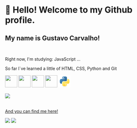 <h1>👋 Hello! Welcome to my Github profile.</h1>
<h2>My name is Gustavo Carvalho!</h2>

<br>

<p>Right now, I'm studying: JavaScript ...</p>
<p>So far I`ve learned a little of HTML, CSS, Python and Git </p>
<div>
<img src="https://cdn.jsdelivr.net/gh/devicons/devicon/icons/html5/html5-original-wordmark.svg" width="40" height="40"/> <img src="https://cdn.jsdelivr.net/gh/devicons/devicon/icons/css3/css3-original-wordmark.svg" width="40" height="40"/> 
<img src="https://cdn.jsdelivr.net/gh/devicons/devicon/icons/javascript/javascript-original.svg" width="40" height="40"/>
<img src="https://cdn.jsdelivr.net/gh/devicons/devicon/icons/git/git-original.svg" width="40" height="40"/>
<img src="https://github.com/devicons/devicon/blob/v2.15.1/icons/python/python-original.svg" width="40" height="40"/>
</div>

<br>

<div>
  <a href="https://github.com/Gugans89">
  <img height="180em" src="https://github-readme-stats.vercel.app/api/top-langs/?username=Gugans89&layout=compact&langs_count=7&theme=dracula"/>
</div>    
  
<br>
  
<p>And you can find me here!</p>
<div>
<a href = "mailto:guu.carvalho89@gmail.com"><img src="https://img.shields.io/badge/Gmail-D14836?style=for-the-badge&logo=gmail&logoColor=white" target="_blank"></a>
<a href="https://www.linkedin.com/in/gcarvalho10/" target="_blank"><img src="https://img.shields.io/badge/-LinkedIn-%230077B5?style=for-the-badge&logo=linkedin&logoColor=white" target="_blank"></a>   
</div>
